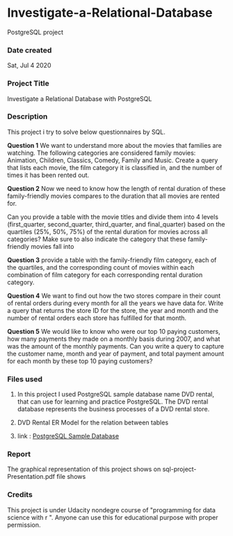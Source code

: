 # Investigate-a-Relational-Database
PostgreSQL project

### Date created
Sat, Jul 4 2020

### Project Title
Investigate a Relational Database with PostgreSQL


### Description
This project i try to solve below questionnaires by SQL.

**Question 1**
We want to understand more about the movies that families are watching.
The following categories are considered family movies: Animation, Children, Classics, Comedy, Family and Music.
Create a query that lists each movie, 
the film category it is classified in, and the number of times it has been rented out.


**Question 2**
Now we need to know how the length of rental duration of these family-friendly movies
compares to the duration that all movies are rented for.

Can you provide a table with the movie titles and divide them into 4 levels
(first_quarter, second_quarter, third_quarter, and final_quarter)
based on the quartiles (25%, 50%, 75%) of the rental duration for movies across all categories?
Make sure to also indicate the category that these family-friendly movies fall into

**Question 3**
provide a table with the family-friendly film category,
each of the quartiles,
and the corresponding count of movies within each combination of film category for each corresponding rental duration category.

**Question 4**
We want to find out how the two stores compare in their count of rental orders during every month for all the years we have data for.
Write a query that returns the store ID for the store,
the year and month and the number of rental orders each store has fulfilled for that month.

**Question 5**
We would like to know who were our top 10 paying customers, 
how many payments they made on a monthly basis during 2007, 
and what was the amount of the monthly payments. Can you write a query to capture the customer name, 
month and year of payment, and total payment amount for each month by these top 10 paying customers?
 
 
### Files used
1. In this project I used PostgreSQL sample database name  DVD rental,  that  can use for learning and practice PostgreSQL.
The DVD rental database represents the business processes of a DVD rental store.

2. DVD Rental ER Model for the relation between tables

3. link :
 [PostgreSQL Sample Database](https://www.postgresqltutorial.com/postgresql-sample-database)


### Report
 The graphical representation of this project shows on sql-project-Presentation.pdf file shows

### Credits
This project is under Udacity nondegre course of "programming for data science with r ". Anyone can use this for educational purpose with proper permission.

